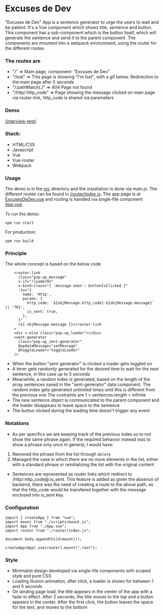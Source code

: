 # Excuses de Dev

"Excuses de Dev" App is a sentence generator to urge the users to wait and be patient.
It's a Vue component which shows title, sentence and button.
This component has a sub-component which is the button itself, which will generate the sentence and send it
to the parent component.
The components are mounted into a webpack environment, using the router for the different routes.

### The routes are
- "/" => Main page, component: "Excuses de Dev"
- "/lost" => This page is showing "I'm lost", with a gif below. Redirection to the main page after 5 seconds
- "/:pathMatch(.*)*" => 404 Page not found
- "/http/:http_code" => Page showing the message clicked on main page via router-link, http_code is shared via parameters

### Demo
[/interview-test/](https://srizza93.github.io/interview-test/)

### Stack:
- HTML/CSS
- Javascript
- Vue
- Vue-router
- Webpack

### Usage
The demo is in the [src](https://github.com/Srizza93/interview-test/tree/main/src) directory and
the installation is done via main.js.
The different routes can be found in [/router/index.js](https://github.com/Srizza93/interview-test/blob/main/src/router/index.js).
The app page is at [ExcusesDeDev.vue](https://github.com/Srizza93/interview-test/blob/main/src/pages/ExcusesDeDev.vue) 
and routing is handled via single-file component [App.vue](https://github.com/Srizza93/interview-test/blob/main/src/App.vue).

To run the demo:

```
npm run start
```

For production:
```
npm run build
```

### Principle

The whole concept is based on the below code

```
    <router-link
      class="pop-up_message"
      v-if="!loaderOn"
      v-bind:class="{ 'message-seen': buttonIsClicked }"
      :to="{
        name: 'Http',
        params: {
          http_code: `${objMessage.http_code}-${objMessage.message}` || '701',
          is_sent: true,
        },
      }"
      >{{ objMessage.message }}</router-link
    >
    <div v-else class="pop-up_loader"></div>
    <sent-generator
      class="pop-up_sent-generator"
      @updateMessage="setMessage"
      @toggleLoader="toggleLoader"
    />
```
- When the button "sent-generator" is clicked a loader gets toggled on
- A timer gets randomly generated for the desired time to wait for the next sentence, in this case up to 5 seconds
- Meanwhile, a random index is generated, based on the length of the array sentences saved in 
the "sent-generator" data component.
The random index gets generated unlimited times until this is different from the previous one
The costraints are 1 < sentences.length < infinite
- The new sentence object is communicated to the parent component and the loader disappears to leave space to the sentence
- The button clicked during the loading time doesn't trigger any event

### Notations

- As per specifics we are keeping track of the previous index so to not show the same phrase again. If the required behavior instead was to show a phrase only once in general, I would have:
1) Removed the phrase from the list through `delete`
2) Managed the case in which there are no more elements in the list, either with a standard phrase or reinitializing the list with the original content

- Sentences are represented as router links which redirect to /http/:http_code@:is_sent.
This feature is added as given the absence of backend, there was the need of creating a route to the above path, so that the http_code 
would be transfered together with the message enclosed into is_sent key.

### Configuration

```
import { createApp } from "vue";
import mount from "./scripts/mount.js";
import App from "./App.vue";
import router from "./router/index.js";

document.body.appendChild(mount());

createApp(App).use(router).mount(".root");
```

### Style
- Minimalist design developed via single-file components with scoped style and pure CSS
- Loading illusion animation, after click, a loader is shown for between 1 and 5 seconds
- On landing page load, the title appears in the center of the app with a fade-in effect.
After 2 seconds, the title moves to the top and a button appears in the center.
After the first click, the button leaves the space for the text, and moves to the bottom


